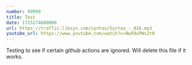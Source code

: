 ```yaml
---
number: 99999
title: Test
date: 1725274800000
url: https://traffic.libsyn.com/syntax/Syntax_-_816.mp3
youtube_url: https://www.youtube.com/watch?v=NwX9uPWs2t0
---
```


Testing to see if certain github actions are ignored. Will delete this file if it works.
